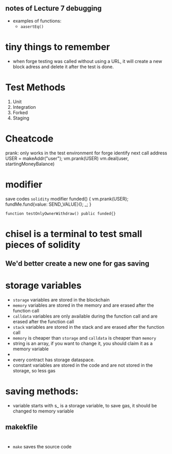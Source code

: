 ## notes of Lecture 7 debugging
- examples of functions:
    - `aasertEq()`

# tiny things to remember
- when forge testing was called without using a URL, it will create a new block adress and delete it after the test is done. 

# Test Methods
1. Unit
2. Integration
3. Forked
4. Staging

# Cheatcode 
prank: only works in the test environment for forge
identify next call
    address USER = makeAddr("user");
    vm.prank(USER)
vm.deal(user, startingMoneyBalance)

# modifier
save codes 
`solidity`
    modifier funded() {
        vm.prank(USER);
        fundMe.fund{value: SEND_VALUE}();
        _;
    }

    function testOnlyOwnerWithdraw() public funded{}

# chisel is a terminal to test small pieces of solidity

## We'd better create a new one for gas saving

# storage variables
- `storage` variables are stored in the blockchain
- `memory` variables are stored in the memory and are erased after the function call
- `calldata` variables are only available during the function call and are erased after the function call
- `stack` variables are stored in the stack and are erased after the function call
- `memory` is cheaper than `storage` and `calldata` is cheaper than `memory`
- string is an array, if you want to change it, you should claim it as a memory variable
- 
- every contract has storage dataspace.
- constant variables are stored in the code and are not stored in the storage, so less gas

# saving methods:
- variable starts with s_ is a storage variable, to save gas, it should be changed to memory variable

## makekfile

# 
- `make` saves the source code
